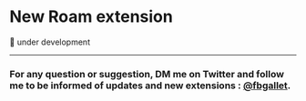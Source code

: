 # New Roam extension

🚧 under development

---

### For any question or suggestion, DM me on **Twitter** and follow me to be informed of updates and new extensions : [@fbgallet](https://twitter.com/fbgallet).
